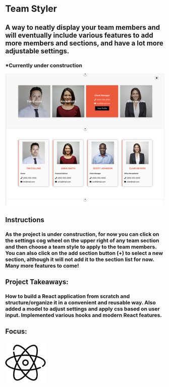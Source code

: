 # Team Styler
## A way to neatly display your team members and will eventually include various features to add more members and sections, and have a lot more adjustable settings.
### *Currently under construction
![Team Builder Preview](../../src/img/projects/previews/team-styler-preview.png)
## Instructions
### As the project is under construction, for now you can click on the settings cog wheel on the upper right of any team section and then choose a team style to apply to the team members. You can also click on the add section button (+) to select a new section, although it will not add it to the section list for now. Many more features to come! 
## Project Takeaways:
### How to build a React application from scratch and structure/organize it in a convenient and reusable way. Also added a model to adjust settings and apply css based on user input. Implemented various hooks and modern React features.
## Focus:
### ![Atom Icon](../../src/img/atom.png)